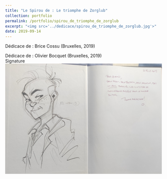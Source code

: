 ```yaml
---
title: "Le Spirou de : Le triomphe de Zorglub"
collection: portfolio
permalink: /portfolio/spirou_de_triomphe_de_zorglub
excerpt: "<img src='../dedicace/spirou_de_triomphe_de_zorglub.jpg'>"
date: 2019-09-14
---
```


Dédicace de : Brice Cossu (Bruxelles, 2019)

Dédicace de : Olivier Bocquet (Bruxelles, 2019)<br>Signature
<img src='../dedicace/spirou_de_triomphe_de_zorglub.jpg'>